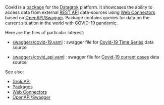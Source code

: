 Covid is a [package](https://datagrok.ai/help/develop/develop#packages) for the [Datagrok](https://datagrok.ai) platform.
It showcases the ability to access data from external [REST API](https://en.wikipedia.org/wiki/Representational_state_transfer) 
data-sources using [Web Connectors](https://datagrok.ai/help/access/connectors/web) based on [OpenAPI/Swagger](https://swagger.io/).
Package contains queries for data on the current situation in the world with [COVID-19 pandemic](https://en.wikipedia.org/wiki/COVID-19_pandemic).

Here are the files of particular interest:

* [swaggers/covid-19.yaml](https://github.com/datagrok-ai/public/blob/master/packages/Covid/swaggers/covid-19.yaml)
  : swagger file for [Covid-19 Time Series](https://data.humdata.org/) data source
  
* [swaggers/covid_api.yaml](https://github.com/datagrok-ai/public/blob/master/packages/Covid/swaggers/covid_api.yaml)
  : swagger file for [Covid-19 current cases](https://corona.lmao.ninja/) data source


See also: 
  * [Grok API](https://datagrok.ai/help/develop/js-api)
  * [Packages](https://datagrok.ai/help/develop/develop#packages)
  * [Web Connectors](https://datagrok.ai/help/access/connectors/web)
  * [OpenAPI/Swagger](https://swagger.io/)
